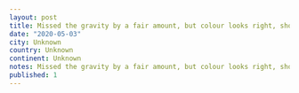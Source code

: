 ```yaml
---
layout: post
title: Missed the gravity by a fair amount, but colour looks right, should come out as a very sessionable wit (~4.4)
date: "2020-05-03"
city: Unknown
country: Unknown
continent: Unknown
notes: Missed the gravity by a fair amount, but colour looks right, should come out as a very sessionable wit (~4.4)
published: 1
---
```

